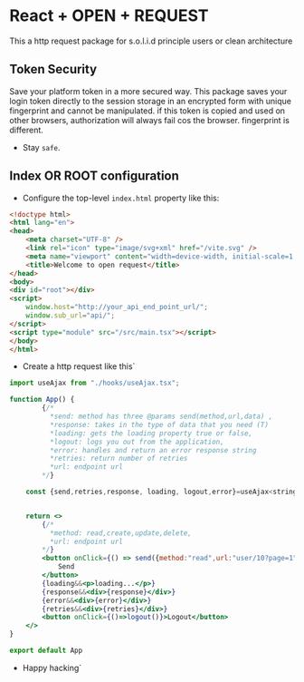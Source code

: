 # React + OPEN + REQUEST

This a http request package for s.o.l.i.d principle users or clean architecture

## Token Security

Save your platform token in a more secured way. This package saves your login token directly 
to the session storage in an encrypted form with unique fingerprint and cannot be manipulated.
if this token is copied and used on other browsers, authorization will always fail cos the browser.
fingerprint is different.


- Stay `safe`.



## Index OR ROOT configuration

- Configure the top-level `index.html` property like this:

```html
<!doctype html>
<html lang="en">
<head>
    <meta charset="UTF-8" />
    <link rel="icon" type="image/svg+xml" href="/vite.svg" />
    <meta name="viewport" content="width=device-width, initial-scale=1.0" />
    <title>Welcome to open request</title>
</head>
<body>
<div id="root"></div>
<script>
    window.host="http://your_api_end_point_url/";
    window.sub_url="api/";
</script>
<script type="module" src="/src/main.tsx"></script>
</body>
</html>

```

- Create a http request like this`

```jsx
import useAjax from "./hooks/useAjax.tsx";

function App() {
        {/*
          *send: method has three @params send(method,url,data) ,
          *response: takes in the type of data that you need (T)
          *loading: gets the loading property true or false,
          *logout: logs you out from the application,
          *error: handles and return an error response string
          *retries: return number of retries
          *url: endpoint url
        */}

    const {send,retries,response, loading, logout,error}=useAjax<string>(8600)


    return <>
        {/*
          *method: read,create,update,delete,
          *url: endpoint url
        */}
        <button onClick={() => send({method:"read",url:"user/10?page=1"})}>
            Send
        </button>
        {loading&&<p>loading...</p>}
        {response&&<div>{response}</div>}
        {error&&<div>{error}</div>}
        {retries&&<div>{retries}</div>}
        <button onClick={()=>logout()}>Logout</button>
    </>
}

export default App

```

- Happy hacking`